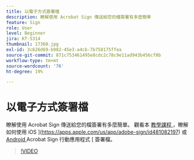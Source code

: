 ```yaml
---
title: 以電子方式簽署檔
description: 瞭解使用 Acrobat Sign 傳送給您的檔簽署有多麼簡單
feature: Sign
role: User
level: Beginner
jira: KT-5314
thumbnail: 17360.jpg
exl-id: 3c626d69-b982-45e3-a4cb-7b758175ffea
source-git-commit: 871c753461495e8cdc2c78c9e11ad943b456cf8b
workflow-type: tm+mt
source-wordcount: '76'
ht-degree: 19%

---
```


# 以電子方式簽署檔

瞭解使用 Acrobat Sign 傳送給您的檔簽署有多麼簡單。 觀看本 [ 教學課程 ](../mobile/sign-mobile.md) ，瞭解如何使用 iOS ](https://apps.apple.com/us/app/adobe-sign/id481082197) 或 [ Android ](https://play.google.com/store/apps/details?id=com.adobe.echosign&amp;hl=zh_TW) Acrobat Sign 行動應用程式 [ 簽署檔。

>[!VIDEO](https://video.tv.adobe.com/v/344217?quality=12&learn=on&hidetitle=true)

